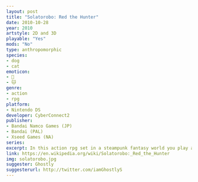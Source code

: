 ```yaml
---
layout: post
title: "Solatorobo: Red the Hunter"
date: 2010-10-28
year: 2010
artstyle: 2D and 3D
playable: "Yes"
mods: "No"
type: anthropomorphic
species: 
- dog
- cat
emoticon: 
- 🐶
- 🐱
genre:
- action 
- rpg
platform:
- Nintendo DS
developer: CyberConnect2
publisher:
- Bandai Namco Games (JP)
- Bandai (PAL)
- Xseed Games (NA)
series: 
excerpt: In this action rpg set in a steampunk fantasy world you play as Red Savarin, an anthropomorphic dog called a "caninu", who pilots a flying mecha. Your partner is the mysterious Elh, an anthropomorphic cat called a "felineko".
link: https://en.wikipedia.org/wiki/Solatorobo:_Red_the_Hunter
img: solatorobo.jpg
suggester: Ghostly
suggesterurl: http://twitter.com/iamGhostlyS
---
```


